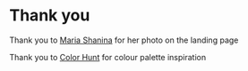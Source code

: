 # Thank you

Thank you to [Maria Shanina](https://unsplash.com/@mariashanina?utm_source=unsplash&utm_medium=referral&utm_content=creditCopyText) for her photo on the landing page

Thank you to [Color Hunt](https://colorhunt.co/palette/152139) for colour palette inspiration
